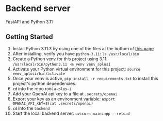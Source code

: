# Backend server
FastAPI and Python 3.11

## Getting Started
1. Install Python 3.11.3 by using one of the files at the bottom of [this page](https://www.python.org/downloads/release/python-3113/)
2. After installing, verify you have `python-3.11`: `ls /usr/local/bin`
3. Create a Python venv for this project using 3.11: `/usr/local/bin/python3.11 -m venv venv_aplusi`
4. Activate your Python virtual environment for this project: `source venv_aplusi/bin/activate`
5. Once your venv is active, `pip install -r requirements.txt` to install this project's python dependencies.
6. `cd` into the repo root `a-plus-i`
7. Add your OpenAI api key to a file at `.secrets/openai`
8. Export your key as an environment variable: `export OPENAI_API_KEY=$(cat .secrets/openai)`
9. `cd` into the `backend`
10. Start the local backend server: `uvicorn main:app --reload`

